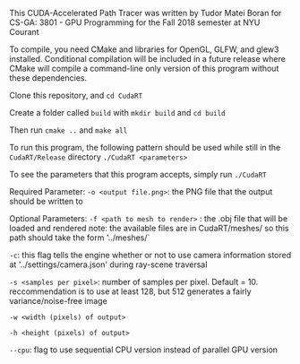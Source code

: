 This CUDA-Accelerated Path Tracer was written by Tudor Matei Boran
for CS-GA: 3801 - GPU Programming for the Fall 2018 semester at NYU Courant

To compile, you need CMake and libraries for OpenGL, GLFW, and glew3 installed.
Conditional compilation will be included in a future release where CMake will compile 
a command-line only version of this program without these dependencies. 

Clone this repository, and `cd CudaRT`

Create a folder called `build` with `mkdir build` and `cd build`

Then run `cmake ..` and `make all`

To run this program, the following pattern should be used while still in the `CudaRT/Release` directory
`./CudaRT <parameters>`

To see the parameters that this program accepts, simply run 
`./CudaRT`

Required Parameter:
`-o <output file.png>`: the PNG file that the output should be written to

Optional Parameters:
`-f <path to mesh to render>` : the .obj file that will be loaded and rendered
				note: the available files are in CudaRT/meshes/
				so this path should take the form '../meshes/<file>`
				
`-c`:  	 			this flag tells the engine whether or not to use 
				camera information stored at '../settings/camera.json'
				during ray-scene traversal
				
`-s <samples per pixel>`:	number of samples per pixel. Default = 10. 
				reccommendation is to use at least 128, but
				512 generates a fairly variance/noise-free image

`-w <width (pixels) of output>`

`-h <height (pixels) of output>`

`--cpu`:			flag to use sequential CPU version instead of parallel GPU version
